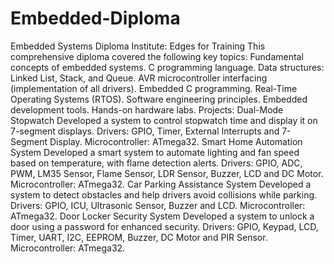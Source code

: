 # Embedded-Diploma
Embedded Systems Diploma Institute: Edges for Training
This comprehensive diploma covered the following key topics:
Fundamental concepts of embedded systems.
C programming language.
Data structures: Linked List, Stack, and Queue.
AVR microcontroller interfacing (implementation of all drivers).
Embedded C programming.
Real-Time Operating Systems (RTOS).
Software engineering principles.
Embedded development tools.
Hands-on hardware labs.
Projects:
Dual-Mode Stopwatch
Developed a system to control stopwatch time and display it on 7-segment displays.
Drivers: GPIO, Timer, External Interrupts and 7-Segment Display.
Microcontroller: ATmega32.
Smart Home Automation System
Developed a smart system to automate lighting and fan speed based on temperature, with flame detection alerts.
Drivers: GPIO, ADC, PWM, LM35 Sensor, Flame Sensor, LDR Sensor, Buzzer, LCD and DC Motor.
Microcontroller: ATmega32.
Car Parking Assistance System
Developed a system to detect obstacles and help drivers avoid collisions while parking.
Drivers: GPIO, ICU, Ultrasonic Sensor, Buzzer and LCD. Microcontroller: ATmega32.
Door Locker Security System
Developed a system to unlock a door using a password for enhanced security.
Drivers: GPIO, Keypad, LCD, Timer, UART, I2C, EEPROM, Buzzer, DC Motor and PIR Sensor.
Microcontroller: ATmega32.
